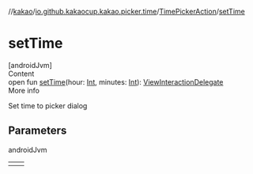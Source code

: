 //[kakao](../../../index.md)/[io.github.kakaocup.kakao.picker.time](../index.md)/[TimePickerAction](index.md)/[setTime](set-time.md)



# setTime  
[androidJvm]  
Content  
open fun [setTime](set-time.md)(hour: [Int](https://kotlinlang.org/api/latest/jvm/stdlib/kotlin/-int/index.html), minutes: [Int](https://kotlinlang.org/api/latest/jvm/stdlib/kotlin/-int/index.html)): [ViewInteractionDelegate](../../io.github.kakaocup.kakao.delegate/-view-interaction-delegate/index.md)  
More info  


Set time to picker dialog



## Parameters  
  
androidJvm  
  
| | |
|---|---|
| <a name="io.github.kakaocup.kakao.picker.time/TimePickerAction/setTime/#kotlin.Int#kotlin.Int/PointingToDeclaration/"></a>| <a name="io.github.kakaocup.kakao.picker.time/TimePickerAction/setTime/#kotlin.Int#kotlin.Int/PointingToDeclaration/"></a>|
  
  




